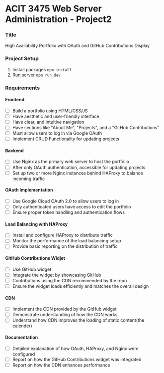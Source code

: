 # ACIT 3475 Web Server Administration - Project2

### Title

High Availability Portfolio with OAuth and GitHub Contributions Display

### Project Setup

1. Install packages `npm install`
2. Run server `npm run dev`

### Requirements

#### Frontend

- [ ] Build a portfolio using HTML/CSS/JS
- [ ] Have aesthetic and user-friendly interface
- [ ] Have clear, and intuitive navigation
- [ ] Have sections like "About Me", "Projects", and a "GitHub Contributions"
- [ ] Must allow users to log in via Google OAuth
- [ ] Implement CRUD Functionality for updating projects

#### Backend

- [ ] Use Nginx as the prmary web server to host the portfolio
- [ ] After only OAuth authentication, accessible for updating projects
- [ ] Set up two or more Nginx instances behind HAProxy to balance incoming traffic

#### OAuth Implementation

- [ ] Use Google Cloud OAuth 2.0 to allow users to log in
- [ ] Only authenticated users have access to edit the portfolio
- [ ] Ensure proper token handling and authentication flows

#### Load Balancing with HAProxy

- [ ] Install and configure HAProxy to distribute traffic
- [ ] Monitor the performance of the load balancing setup
- [ ] Provide basic reporting on the distribution of traffic

#### GitHub Contributions Widjet

- [ ] Use GitHub widget
- [ ] Integrate the widget by showcasing GitHub
- [ ] Contributions using the CDN recommended by the repo
- [ ] Ensure the widget loads efficiently and matches the overall design

#### CDN

- [ ] Implement the CDN provided by the GitHub widget
- [ ] Demonstrate understanding of how the CDN works
- [ ] Understand how CDN improves the loading of static content(the calender)

#### Documentation

- [ ] Detailed explanation of how OAuth, HAProxy, and Nginx were configured
- [ ] Report on how the GitHub Contributions widget was integrated
- [ ] Report on how the CDN enhances performance
